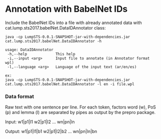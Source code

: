 # Annotation with BabelNet IDs

Include the BabelNet IDs into a file with already annotated data with cat.lump.sts2017.babelNet.DataIDAnnotator class:

```
java -cp LumpSTS-0.0.1-SNAPSHOT-jar-with-dependencies.jar cat.lump.sts2017.babelNet.DataIDAnnotator -h

usage: DataIDAnnotator
 -h,--help             This help
 -i,--input <arg>      Input file to annotate (in Annotator format wpl)
 -l,--language <arg>   Language of the input text (ar/en/es)

ex:
java -cp LumpSTS-0.0.1-SNAPSHOT-jar-with-dependencies.jar cat.lump.sts2017.babelNet.DataIDAnnotator -l en -i file.wpl
```

### Data format

Raw text with one sentence per line. For each token, factors word (w), PoS (p) and lemma (l) are separated by pipes as output by the prepro package. 

Input: w1|p1|l1 w2|p1|l2 ... wn|pn|ln

Output: w1|p1|l1|b1 w2|p1|l2|b2 ... wn|pn|ln|bn
